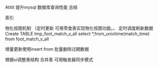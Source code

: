 Atitit 提升mysql 数据库查询性能 总结


索引

物化视图机制 （定时更新
可用零食表实现物化视图功能。。 定时调度刷新数据
Create  TABLE tmp_foot_match_v_all  select *,from_unixtime(match_time) from foot_match_v_all

增量更新使用insert from
批量删除过期数据

根据ui调整表结构 合并表
可用触发器同步模式
